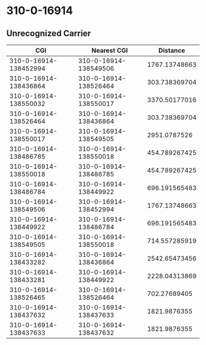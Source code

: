 # 310-0-16914
## Unrecognized Carrier


| CGI | Nearest CGI | Distance |
|-----|-------------|----------|
| 310-0-16914-138452994 | 310-0-16914-138549506 | 1767.13748663 |
| 310-0-16914-138436864 | 310-0-16914-138526464 | 303.738369704 |
| 310-0-16914-138550032 | 310-0-16914-138550017 | 3370.50177016 |
| 310-0-16914-138526464 | 310-0-16914-138436864 | 303.738369704 |
| 310-0-16914-138550017 | 310-0-16914-138549505 | 2951.0787526 |
| 310-0-16914-138486785 | 310-0-16914-138550018 | 454.789267425 |
| 310-0-16914-138550018 | 310-0-16914-138486785 | 454.789267425 |
| 310-0-16914-138486784 | 310-0-16914-138449922 | 696.191565483 |
| 310-0-16914-138549506 | 310-0-16914-138452994 | 1767.13748663 |
| 310-0-16914-138449922 | 310-0-16914-138486784 | 696.191565483 |
| 310-0-16914-138549505 | 310-0-16914-138550018 | 714.557285919 |
| 310-0-16914-138433282 | 310-0-16914-138436864 | 2542.65473456 |
| 310-0-16914-138433281 | 310-0-16914-138449922 | 2228.04313869 |
| 310-0-16914-138526465 | 310-0-16914-138526464 | 702.27689405 |
| 310-0-16914-138437632 | 310-0-16914-138437633 | 1821.9876355 |
| 310-0-16914-138437633 | 310-0-16914-138437632 | 1821.9876355 |
